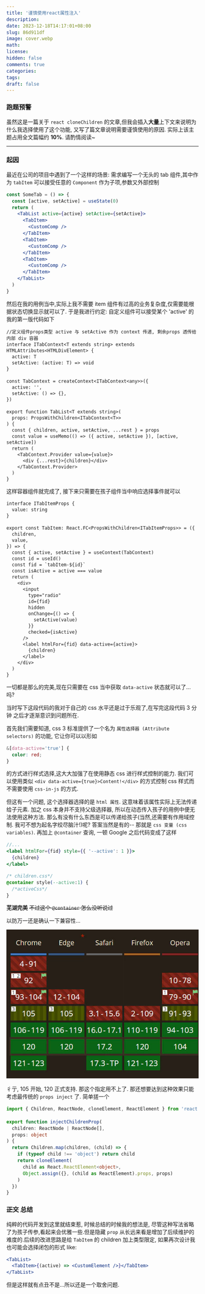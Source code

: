 ```yaml
---
title: '谨慎使用react属性注入'
description:
date: 2023-12-18T14:17:01+08:00
slug: 86d911df
image: cover.webp
math:
license:
hidden: false
comments: true
categories:
tags:
draft: false
---
```


### 跑题预警

虽然这是一篇关于 `react cloneChildren` 的文章,但我会插入**大量**上下文来说明为什么我选择使用了这个功能, 又写了篇文章说明需要谨慎使用的原因. 实际上该主题占用全文篇幅约 **10%**. 请酌情阅读~

---

### 起因

最近在公司的项目中遇到了一个这样的场景: 需求编写一个无头的 tab 组件,其中作为 `tabItem` 可以接受任意的 `Component` 作为子项,参数又外部控制

```jsx
const SomeTab = () => {
  const [active, setActive] = useState(0)
  return (
    <TabList active={active} setActive={setActive}>
      <TabItem>
        <CustomComp />
      </TabItem>
      <TabItem>
        <CustomComp />
      </TabItem>
      <TabItem>
        <CustomComp />
      </TabItem>
    </TabList>
  )
}
```

然后在我的用例当中,实际上我不需要 item 组件有过高的业务复杂度,仅需要能根据状态切换显示就可以了. 于是我进行约定: 自定义组件可以接受某个 'active' 的我的第一版代码如下

```tsx
//定义组件props类型 active 与 setActive 作为 context 传递, 剩余props 透传给内部 div 容器
interface ITabContext<T extends string> extends HTMLAttributes<HTMLDivElement> {
  active: T
  setActive: (active: T) => void
}

const TabContext = createContext<ITabContext<any>>({
  active: '',
  setActive: () => {},
})

export function TabList<T extends string>(
  props: PropsWithChildren<ITabContext<T>>
) {
  const { children, active, setActive, ...rest } = props
  const value = useMemo(() => ({ active, setActive }), [active, setActive])
  return (
    <TabContext.Provider value={value}>
      <div {...rest}>{children}</div>
    </TabContext.Provider>
  )
}
```

这样容器组件就完成了, 接下来只需要在孩子组件当中响应选择事件就可以

```tsx
interface ITabItemProps {
  value: string
}

export const TabItem: React.FC<PropsWithChildren<ITabItemProps>> = ({
  children,
  value,
}) => {
  const { active, setActive } = useContext(TabContext)
  const id = useId()
  const fid = `tabItem-${id}`
  const isActive = active === value
  return (
    <div>
      <input
        type="radio"
        id={fid}
        hidden
        onChange={() => {
          setActive(value)
        }}
        checked={isActive}
      />
      <label htmlFor={fid} data-active={active}>
        {children}
      </label>
    </div>
  )
}
```

一切都是那么的完美,现在只需要在 css 当中获取 `data-active` 状态就可以了...吗?

当时写下这段代码的我对于自己的 css 水平还是过于乐观了,在写完这段代码 3 分钟 之后才逐渐意识到问题所在.

首先我们需要知道, css 3 标准提供了一个名为 `属性选择器 (Attribute selectors)` 的功能, 它让你可以以形如

```css
&[data-active='true'] {
  color: red;
}
```

的方式进行样式选择,这大大加强了在使用静态 css 进行样式控制的能力. 我们可以使用类似 `<div data-active={true}>Content!</div>` 的方式控制 css 样式而不需要使用 `css-in-js` 的方式.

但这有一个问题, 这个选择器选择的是 `html 属性`. 这意味着该属性实际上无法传递给子元素. 加之 css 本身并不支持父级选择器, 所以在动态传入孩子的用例中便无法使用这种方法. 那么有没有什么东西是可以传递给孩子(当然,还需要有作用域控制. 我可不想为起名字绞尽脑汁!)呢? 答案当然是有的-- 那就是 `css 变量 (css variables)`. 再加上 `@container` 查询, 一顿 Google 之后代码变成了这样

```jsx
//...
<label htmlFor={fid} style={{ '--active': 1 }}>
  {children}
</label>
```

```css
/* children.css*/
@container style(--active:1) {
  /*activeCss*/
}
```

**芜湖完美** ~~不过这个 `@container` 怎么没听说过~~

以防万一还是确认一下兼容性...

![蛤?!](caniuse.webp)

彳亍, 105 开始, 120 正式支持. 那这个指定用不上了. 那还想要达到这种效果只能考虑最传统的 `props inject` 了. 简单搓一个

```ts
import { Children, ReactNode, cloneElement, ReactElement } from 'react'

export function injectChildrenProp(
  children: ReactNode | ReactNode[],
  props: object
) {
  return Children.map(children, (child) => {
    if (typeof child !== 'object') return child
    return cloneElement(
      child as React.ReactElement<object>,
      Object.assign({}, (child as ReactElement).props, props)
    )
  })
}
```

### ~~正文~~ 总结

纯粹的代码开发到这里就结束惹, 时候总结的时候我的想法是, 尽管这种写法省略了为孩子传参,看起来会优雅一些.但是隐藏 `prop` 从长远来看是增加了后续维护的难度的.后续的改进思路是给 `TabItem` 的 children 加上类型限定, 如果再次设计我也可能会选择闭包的形式 like:

```jsx
<TabList>
  <TabItem>{(active) => <CustomElement />}</TabItem>
</TabList>
```

但是这样就有点丑不是...所以还是一个取舍问题.
